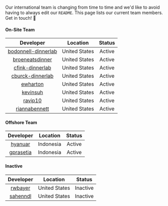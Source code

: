 Our international team is changing from time to time and we'd like to avoid having to always edit our `README`. This page lists our current team members. Get in touch! :love_letter:

#### On-Site Team
|                              Developer                         |   Location    |      Status      |
|:--------------------------------------------------------------:|:-------------:|:----------------:|
|[bodonnell-dinnerlab](https://github.com/bodonnell-dinnerlab)   | United States |      Active      |
|[broeneatsdinner](https://github.com/broeneatsdinner)           | United States |      Active      | 
|[cfink-dinnerlab](https://github.com/cfink-dinnerlab)           | United States |      Active      |
|[cburck-dinnerlab](https://github.com/cburck-dinnerlab)         | United States |      Active      |
|[ewharton](https://github.com/ewharton)                         | United States |      Active      |
|[kevinsuh](https://github.com/kevinsuh)                         | United States |      Active      |
|[ravip10](https://github.com/ravip10)                           | United States |      Active      |
|[riannabennett](https://github.com/riannabennett)               | United States |      Active      |

#### Offshore Team
|                              Developer                         |   Location    |      Status      |
|:--------------------------------------------------------------:|:-------------:|:----------------:|
|[hyanuar](https://github.com/hyanuar)                           | Indonesia     |      Active      |
|[gprasetia](https://github.com/gprasetia)                       | Indonesia     |      Active      |

#### Inactive 
|                              Developer                         |   Location    |      Status      |
|:--------------------------------------------------------------:|:-------------:|:----------------:|
|[rwbayer](https://github.com/rwbayer)                           | United States |      Inactive    |
|[sahenndl](https://github.com/sahenndl)                         | United States |      Inactive    |